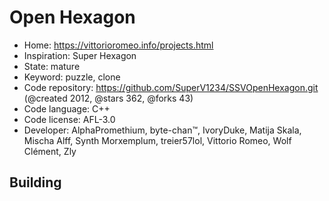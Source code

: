 # Open Hexagon

- Home: https://vittorioromeo.info/projects.html
- Inspiration: Super Hexagon
- State: mature
- Keyword: puzzle, clone
- Code repository: https://github.com/SuperV1234/SSVOpenHexagon.git (@created 2012, @stars 362, @forks 43)
- Code language: C++
- Code license: AFL-3.0
- Developer: AlphaPromethium, byte-chan™, IvoryDuke, Matija Skala, Mischa Alff, Synth Morxemplum, treier57lol, Vittorio Romeo, Wolf Clément, Zly

## Building
